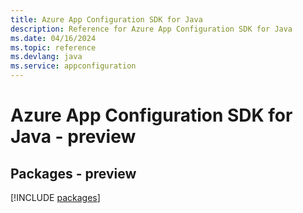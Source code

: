 ```yaml
---
title: Azure App Configuration SDK for Java
description: Reference for Azure App Configuration SDK for Java
ms.date: 04/16/2024
ms.topic: reference
ms.devlang: java
ms.service: appconfiguration
---
```

# Azure App Configuration SDK for Java - preview
## Packages - preview
[!INCLUDE [packages](app-configuration-index.md)]